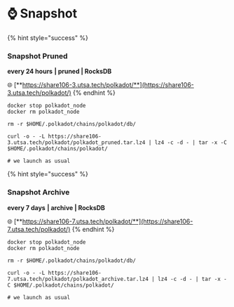# ⌚ Snapshot



{% hint style="success" %}
### Snapshot Pruned

**every 24 hours** **| pruned | RocksDB**

🌐 [**https://share106-3.utsa.tech/polkadot/**](https://share106-3.utsa.tech/polkadot/)
{% endhint %}

```shell
docker stop polkadot_node
docker rm polkadot_node

rm -r $HOME/.polkadot/chains/polkadot/db/

curl -o - -L https://share106-3.utsa.tech/polkadot/polkadot_pruned.tar.lz4 | lz4 -c -d - | tar -x -C $HOME/.polkadot/chains/polkadot/

# we launch as usual
```

{% hint style="success" %}
### Snapshot Archive

**every 7 days** **| archive | RocksDB**

🌐 [**https://share106-7.utsa.tech/polkadot/**](https://share106-7.utsa.tech/polkadot/)
{% endhint %}

```shell
docker stop polkadot_node
docker rm polkadot_node

rm -r $HOME/.polkadot/chains/polkadot/db/

curl -o - -L https://share106-7.utsa.tech/polkadot/polkadot_archive.tar.lz4 | lz4 -c -d - | tar -x -C $HOME/.polkadot/chains/polkadot/

# we launch as usual
```
